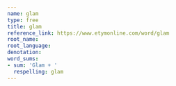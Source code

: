 ```yaml
---
name: glam
type: free
title: glam
reference_link: https://www.etymonline.com/word/glam
root_name: 
root_language: 
denotation: 
word_sums:
- sum: 'Glam + '
  respelling: glam
---
```

